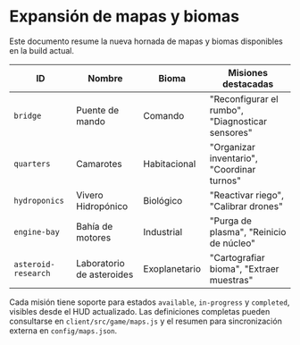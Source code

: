 # Expansión de mapas y biomas

Este documento resume la nueva hornada de mapas y biomas disponibles en la build actual.

| ID | Nombre | Bioma | Misiones destacadas |
|----|--------|-------|---------------------|
| `bridge` | Puente de mando | Comando | "Reconfigurar el rumbo", "Diagnosticar sensores" |
| `quarters` | Camarotes | Habitacional | "Organizar inventario", "Coordinar turnos" |
| `hydroponics` | Vivero Hidropónico | Biológico | "Reactivar riego", "Calibrar drones" |
| `engine-bay` | Bahía de motores | Industrial | "Purga de plasma", "Reinicio de núcleo" |
| `asteroid-research` | Laboratorio de asteroides | Exoplanetario | "Cartografiar bioma", "Extraer muestras" |

Cada misión tiene soporte para estados `available`, `in-progress` y `completed`, visibles desde el HUD actualizado. Las definiciones completas pueden consultarse en `client/src/game/maps.js` y el resumen para sincronización externa en `config/maps.json`.
